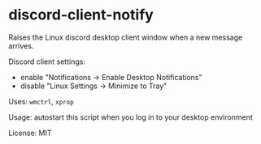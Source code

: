 # discord-client-notify
Raises the Linux discord desktop client window when a new message arrives.

Discord client settings: 
 - enable "Notifications -> Enable Desktop Notifications"
 - disable "Linux Settings -> Minimize to Tray"
 
Uses: `wmctrl`, `xprop`

Usage: autostart this script when you log in to your desktop environment

License: MIT
